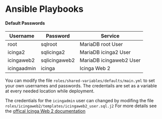 # Ansible Playbooks

#### Default Passwords

|	Username	|	Password	|	Service		 		|
|	---			|	---			|	---			 		|
| root			| sqlroot			| MariaDB root User 		|
| icinga2			| sqlicinga2		| MariaDB icinga2 User 	    	|
| icingaweb2		| sqlicingaweb2	| MariaDB icingaweb2 User	|
| icingaadmin		| icinga			| Icinga Web 2				|

You can modify the file `roles/shared-variables/defaults/main.yml` to set your own usernames and passwords. The credentails are set as a variable at every needed location while deployment.

The credentials for the `icingadmin` user can changed by modifing the file `roles/icingaweb2/templates/icingaweb2_user.sql.j2` For more details see the [offical Icinga Web 2 documentation](https://github.com/Icinga/icingaweb2/blob/master/doc/05-Authentication.md) 